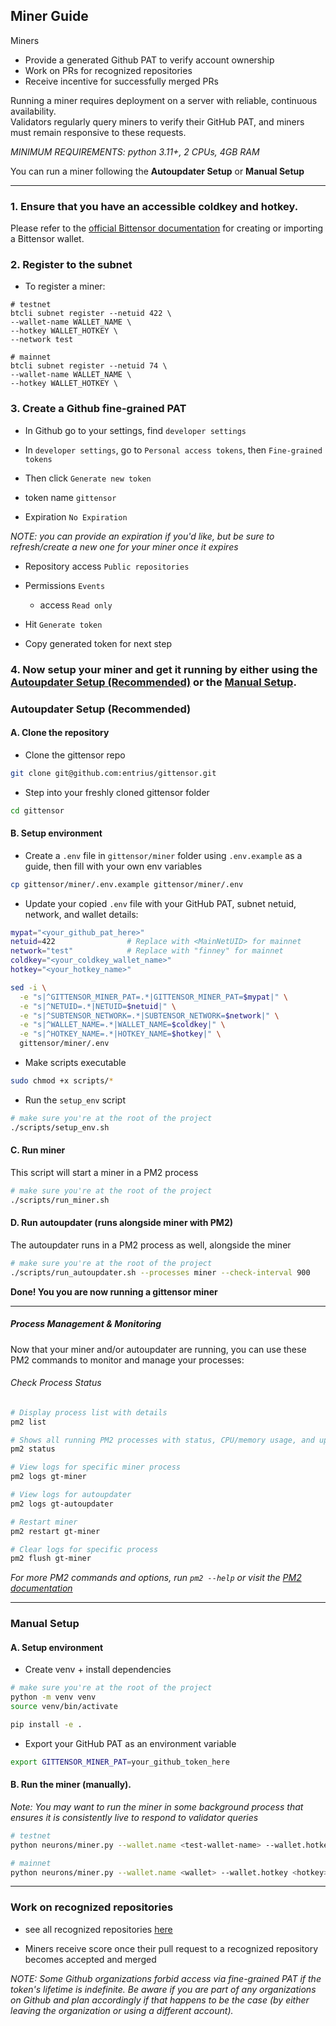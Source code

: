 ## Miner Guide

Miners

- Provide a generated Github PAT to verify account ownership
- Work on PRs for recognized repositories
- Receive incentive for successfully merged PRs

Running a miner requires deployment on a server with reliable, continuous availability.  
Validators regularly query miners to verify their GitHub PAT, and miners must remain responsive to these requests.

_MINIMUM REQUIREMENTS: python 3.11+, 2 CPUs, 4GB RAM_

You can run a miner following the **Autoupdater Setup** or **Manual Setup**

---

### 1. Ensure that you have an accessible coldkey and hotkey.

Please refer to the [official Bittensor documentation](https://docs.learnbittensor.org/keys/working-with-keys) for creating or importing a Bittensor wallet.

### 2. Register to the subnet

- To register a miner:

```
# testnet
btcli subnet register --netuid 422 \
--wallet-name WALLET_NAME \
--hotkey WALLET_HOTKEY \
--network test

# mainnet
btcli subnet register --netuid 74 \
--wallet-name WALLET_NAME \
--hotkey WALLET_HOTKEY \
```

### 3. Create a Github fine-grained PAT

- In Github go to your settings, find `developer settings`

- In `developer settings`, go to `Personal access tokens`, then `Fine-grained tokens`

- Then click `Generate new token`

- token name
  `gittensor`

- Expiration
  `No Expiration`

_NOTE: you can provide an expiration if you'd like, but be sure to refresh/create a new one for your miner once it expires_

- Repository access
  `Public repositories`

- Permissions
  `Events`
  - access
    `Read only`

- Hit `Generate token`

- Copy generated token for next step

### 4. Now setup your miner and get it running by either using the [Autoupdater Setup (Recommended)](#autoupdater-setup-recommended) or the [Manual Setup](#manual-setup).

### Autoupdater Setup (Recommended)

#### A. Clone the repository

- Clone the gittensor repo

```bash
git clone git@github.com:entrius/gittensor.git
```

- Step into your freshly cloned gittensor folder

```bash
cd gittensor
```

#### B. Setup environment

- Create a `.env` file in `gittensor/miner` folder using `.env.example` as a guide, then fill with your own env variables

```bash
cp gittensor/miner/.env.example gittensor/miner/.env
```

- Update your copied `.env` file with your GitHub PAT, subnet netuid, network, and wallet details:

```bash
mypat="<your_github_pat_here>"
netuid=422                # Replace with <MainNetUID> for mainnet
network="test"            # Replace with "finney" for mainnet
coldkey="<your_coldkey_wallet_name>"
hotkey="<your_hotkey_name>"

sed -i \
  -e "s|^GITTENSOR_MINER_PAT=.*|GITTENSOR_MINER_PAT=$mypat|" \
  -e "s|^NETUID=.*|NETUID=$netuid|" \
  -e "s|^SUBTENSOR_NETWORK=.*|SUBTENSOR_NETWORK=$network|" \
  -e "s|^WALLET_NAME=.*|WALLET_NAME=$coldkey|" \
  -e "s|^HOTKEY_NAME=.*|HOTKEY_NAME=$hotkey|" \
  gittensor/miner/.env
```

- Make scripts executable

```bash
sudo chmod +x scripts/*
```

- Run the `setup_env` script

```bash
# make sure you're at the root of the project
./scripts/setup_env.sh
```

#### C. Run miner

This script will start a miner in a PM2 process

```bash
# make sure you're at the root of the project
./scripts/run_miner.sh
```

#### D. Run autoupdater (runs alongside miner with PM2)

The autoupdater runs in a PM2 process as well, alongside the miner

```bash
# make sure you're at the root of the project
./scripts/run_autoupdater.sh --processes miner --check-interval 900
```

**Done! You you are now running a gittensor miner**

---

##### Process Management & Monitoring

Now that your miner and/or autoupdater are running, you can use these PM2 commands to monitor and manage your processes:

###### Check Process Status

```bash
# Display process list with details
pm2 list

# Shows all running PM2 processes with status, CPU/memory usage, and uptime
pm2 status

# View logs for specific miner process
pm2 logs gt-miner

# View logs for autoupdater
pm2 logs gt-autoupdater

# Restart miner
pm2 restart gt-miner

# Clear logs for specific process
pm2 flush gt-miner
```

_For more PM2 commands and options, run `pm2 --help` or visit the [PM2 documentation](https://pm2.keymetrics.io/docs/usage/quick-start/)_

---

### Manual Setup

#### A. Setup environment

- Create venv + install dependencies

```bash
# make sure you're at the root of the project
python -m venv venv
source venv/bin/activate

pip install -e .
```

- Export your GitHub PAT as an environment variable

```bash
export GITTENSOR_MINER_PAT=your_github_token_here
```

#### B. Run the miner (manually).

_Note: You may want to run the miner in some background process that ensures it is consistently live to respond to validator queries_

```bash
# testnet
python neurons/miner.py --wallet.name <test-wallet-name> --wallet.hotkey <test-hotkey-name> --netuid 422 --axon.port 8098 --subtensor.network test --logging.debug --blacklist.min_stake 0

# mainnet
python neurons/miner.py --wallet.name <wallet> --wallet.hotkey <hotkey> --netuid 74 --axon.port 8098 --subtensor.network finney --logging.debug
```

---

### Work on recognized repositories

- see all recognized repositories [here](https://gittensor.io/repositories)

- Miners receive score once their pull request to a recognized repository becomes accepted and merged

_NOTE: Some Github organizations forbid access via fine-grained PAT if the token's lifetime is indefinite. Be aware if you are part of any organizations on Github and plan accordingly if that happens to be the case (by either leaving the organization or using a different account)._
